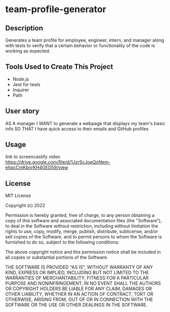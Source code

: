 # team-profile-generator

## Description
Generates a team profile for employee, engineer, intern, and manager along with tests to verify that a certain behavior or functionality of the code is working as expected.

## Tools Used to Create This Project
* Node.js
* Jest for tests
* Inquirer 
* Path

## User story
AS A manager
I WANT to generate a webpage that displays my team's basic info
SO THAT I have quick access to their emails and GitHub profiles

## Usage
link to screencastify video https://drive.google.com/file/d/1JzrScJoeQoNem-ehpcCmKbnrKH4GED59/view



## License

MIT License

Copyright (c) 2022 

Permission is hereby granted, free of charge, to any person obtaining a copy
of this software and associated documentation files (the "Software"), to deal
in the Software without restriction, including without limitation the rights
to use, copy, modify, merge, publish, distribute, sublicense, and/or sell
copies of the Software, and to permit persons to whom the Software is
furnished to do so, subject to the following conditions:

The above copyright notice and this permission notice shall be included in all
copies or substantial portions of the Software.

THE SOFTWARE IS PROVIDED "AS IS", WITHOUT WARRANTY OF ANY KIND, EXPRESS OR
IMPLIED, INCLUDING BUT NOT LIMITED TO THE WARRANTIES OF MERCHANTABILITY,
FITNESS FOR A PARTICULAR PURPOSE AND NONINFRINGEMENT. IN NO EVENT SHALL THE
AUTHORS OR COPYRIGHT HOLDERS BE LIABLE FOR ANY CLAIM, DAMAGES OR OTHER
LIABILITY, WHETHER IN AN ACTION OF CONTRACT, TORT OR OTHERWISE, ARISING FROM,
OUT OF OR IN CONNECTION WITH THE SOFTWARE OR THE USE OR OTHER DEALINGS IN THE
SOFTWARE.
